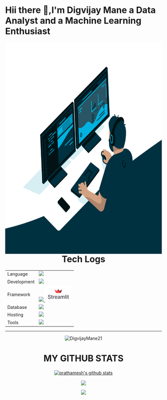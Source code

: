 # Hii there 👋,I'm Digvijay Mane a Data Analyst and a Machine Learning Enthusiast

  <img align="right" alt="GIF" src="code.gif" width="1000" height="680" />
<p align="center">
  
<div>
<h1 align="center"> Tech Logs </h1>

<table align="center">
<tr>
<td>Language</td>
<td> <a href="https://github.com/DigvijayMane21" >
    <img src="https://skillicons.dev/icons?i=c,cpp,java,python" />
</a> 
</td>
</tr>

<tr>
<td>Development</td>
<td> <a href="https://github.com/DigvijayMane21" >
    <img src="https://skillicons.dev/icons?i=html,css,javascript,handlebars" />
  </a>
</td>
</tr>

<tr>
<td>Framework</td>
<td> <a href="https://github.com/DigvijayMane21" >
    <img src="https://skillicons.dev/icons?i=flask" />
    <img height="50rem" src=Streamlit.png/>
  </a>
 </td>
</tr>

<td>Database</td>
<td> <a href="https://github.com/DigvijayMane21" >
    <img src="https://skillicons.dev/icons?i=mysql,mongodb" />
   </a>
</td>
</tr>


<tr>
<td>Hosting</td>
<td> <a href="https://github.com/DigvijayMane21" >
    <img src="https://skillicons.dev/icons?i=github,aws" />
  </a>
</td>
</tr>

<tr>
<td>Tools</td>
<td> <a href="https://github.com/DigvijayMane21" >
    <img src="https://skillicons.dev/icons?i=git,github,vscode,docker,replit,stackoverflow" />
  </a>
</td>
</tr>
</table>

<hr>
<p>

</div>


<p align="center">
  <img
    src="https://komarev.com/ghpvc/?username=DigvijayMane21"
    alt="DigvijayMane21"
  />
</p>


<div align='center'>

# MY GITHUB STATS

<a href="DigvijayMane21">
  <img align="center" src="https://github-readme-stats.anuraghazra1.vercel.app/api?username=DigvijayMane21&show_icons=true&include_all_commits=true&theme=radical" alt="prathamesh's github stats" />
</a>
<p></p>
<img align="center" src="https://github-readme-stats.anuraghazra1.vercel.app/api/top-langs/?username=DigvijayMane21&layout=compact&theme=radical" />
</a>
<p></p>

[![](https://github-readme-streak-stats.herokuapp.com/?user=DigvijayMane21&theme=cobalt)](https://github.com/DigvijayMane21)

</p>
</div>
